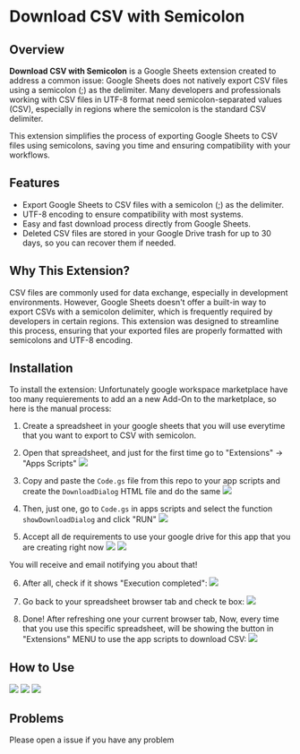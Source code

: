 # Download CSV with Semicolon

## Overview

**Download CSV with Semicolon** is a Google Sheets extension created to address a common issue: Google Sheets does not natively export CSV files using a semicolon (;) as the delimiter. Many developers and professionals working with CSV files in UTF-8 format need semicolon-separated values (CSV), especially in regions where the semicolon is the standard CSV delimiter.

This extension simplifies the process of exporting Google Sheets to CSV files using semicolons, saving you time and ensuring compatibility with your workflows.

## Features
- Export Google Sheets to CSV files with a semicolon (;) as the delimiter.
- UTF-8 encoding to ensure compatibility with most systems.
- Easy and fast download process directly from Google Sheets.
- Deleted CSV files are stored in your Google Drive trash for up to 30 days, so you can recover them if needed.

## Why This Extension?

CSV files are commonly used for data exchange, especially in development environments. However, Google Sheets doesn't offer a built-in way to export CSVs with a semicolon delimiter, which is frequently required by developers in certain regions. This extension was designed to streamline this process, ensuring that your exported files are properly formatted with semicolons and UTF-8 encoding.

## Installation

To install the extension:
Unfortunately google workspace marketplace have too many requierements to add an a new Add-On to the marketplace, so here is the manual process:
1. Create a spreadsheet in your google sheets that you will use everytime that you want to export to CSV with semicolon.

2. Open that spreadsheet, and just for the first time go to "Extensions" -> "Apps Scripts"
![](https://i.imgur.com/BxAlaWV.png)

3. Copy and paste the `Code.gs` file from this repo to your app scripts and create the `DownloadDialog` HTML file and do the same
![](https://i.imgur.com/IrqdFOK.png)

4. Then, just one, go to `Code.gs` in apps scripts and select the function `showDownloadDialog` and click "RUN"
![](https://i.imgur.com/RrOvH5a.png)

5. Accept all de requirements to use your google drive for this app that you are creating right now
![](https://i.imgur.com/3xVkyTF.png)
![](https://i.imgur.com/laDaaLC.png)

You will receive and email notifying you about that!

6. After all, check if it shows "Execution completed":
![](https://i.imgur.com/BPs4rj9.png)

7. Go back to your spreadsheet browser tab and check te box:
![](https://i.imgur.com/AooPMwb.png)

8. Done! After refreshing one your current browser tab, Now, every time that you use this specific spreadsheet, will be showing the button in "Extensions" MENU to use the app scripts to download CSV:
![](https://i.imgur.com/Xx6PZQP.png)

## How to Use

![](https://i.imgur.com/6LjE0sm.png)
![](https://i.imgur.com/fSQxgCu.png)
![](https://i.imgur.com/I9DokHh.png)

## Problems 
Please open a issue if you have any problem

